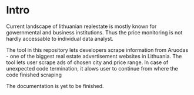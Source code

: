 # Intro

Current landscape of lithuanian realestate is mostly known for gowernmental and business institutions. Thus the price monitoring is not hardly accessable to individual data analyst.

The tool in this repository lets developers scrape information from Aruodas - one of the biggest real estate advertisement websites in Lithuania. The tool lets user scrape ads of chosen city and price range. In case of unexpected code termination, it alows user to continue from where the code finished scraping

The documentation is yet to be finished.
